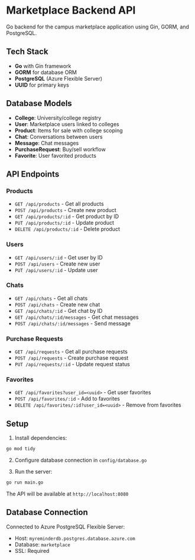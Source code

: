 # Marketplace Backend API

Go backend for the campus marketplace application using Gin, GORM, and PostgreSQL.

## Tech Stack
- **Go** with Gin framework
- **GORM** for database ORM
- **PostgreSQL** (Azure Flexible Server)
- **UUID** for primary keys

## Database Models
- **College**: University/college registry
- **User**: Marketplace users linked to colleges
- **Product**: Items for sale with college scoping
- **Chat**: Conversations between users
- **Message**: Chat messages
- **PurchaseRequest**: Buy/sell workflow
- **Favorite**: User favorited products

## API Endpoints

### Products
- `GET /api/products` - Get all products
- `POST /api/products` - Create new product
- `GET /api/products/:id` - Get product by ID
- `PUT /api/products/:id` - Update product
- `DELETE /api/products/:id` - Delete product

### Users
- `GET /api/users/:id` - Get user by ID
- `POST /api/users` - Create new user
- `PUT /api/users/:id` - Update user

### Chats
- `GET /api/chats` - Get all chats
- `POST /api/chats` - Create new chat
- `GET /api/chats/:id` - Get chat by ID
- `GET /api/chats/:id/messages` - Get chat messages
- `POST /api/chats/:id/messages` - Send message

### Purchase Requests
- `GET /api/requests` - Get all purchase requests
- `POST /api/requests` - Create purchase request
- `PUT /api/requests/:id` - Update request status

### Favorites
- `GET /api/favorites?user_id=<uuid>` - Get user favorites
- `POST /api/favorites/:id` - Add to favorites
- `DELETE /api/favorites/:id?user_id=<uuid>` - Remove from favorites

## Setup

1. Install dependencies:
```bash
go mod tidy
```

2. Configure database connection in `config/database.go`

3. Run the server:
```bash
go run main.go
```

The API will be available at `http://localhost:8080`

## Database Connection
Connected to Azure PostgreSQL Flexible Server:
- Host: `myreminderdb.postgres.database.azure.com`
- Database: `marketplace`
- SSL: Required


